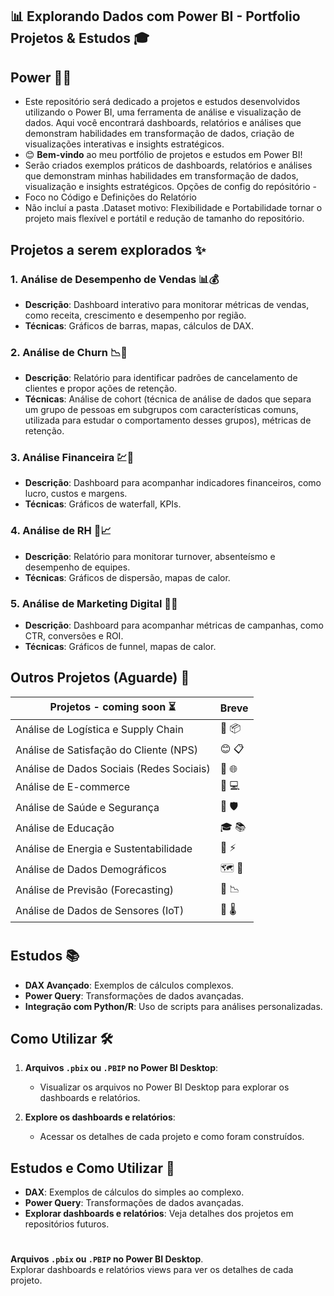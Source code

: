 ## 📊 Explorando Dados com Power BI - Portfolio Projetos & Estudos 🎓

## **Power 🚀🚀**
- Este repositório será dedicado a projetos e estudos desenvolvidos utilizando o Power BI, uma ferramenta de análise e visualização de dados. Aqui você encontrará dashboards, relatórios e análises que demonstram habilidades em transformação de dados, criação de visualizações interativas e insights estratégicos. 
- 😊 **Bem-vindo** ao meu portfólio de projetos e estudos em Power BI! 
- Serão criados exemplos práticos de dashboards, relatórios e análises que demonstram minhas habilidades em transformação de dados, visualização e insights estratégicos. Opções de config do repósitório - 
- Foco no Código e Definições do Relatório 
- Não incluí a pasta .Dataset motivo: Flexibilidade e Portabilidade tornar o projeto mais flexível e portátil e redução de tamanho do repositório. 



## **Projetos a serem explorados ✨**

### 1. Análise de Desempenho de Vendas 📊💰
- **Descrição**: Dashboard interativo para monitorar métricas de vendas, como receita, crescimento e desempenho por região.
- **Técnicas**: Gráficos de barras, mapas, cálculos de DAX.

### 2. Análise de Churn 📉👤
- **Descrição**: Relatório para identificar padrões de cancelamento de clientes e propor ações de retenção.
- **Técnicas**: Análise de cohort (técnica de análise de dados que separa um grupo de pessoas em subgrupos com características comuns, utilizada para estudar o comportamento desses grupos), métricas de retenção.

### 3. Análise Financeira 💹🏦
- **Descrição**: Dashboard para acompanhar indicadores financeiros, como lucro, custos e margens.
- **Técnicas**: Gráficos de waterfall, KPIs.

### 4. Análise de RH 👥📈
- **Descrição**: Relatório para monitorar turnover, absenteísmo e desempenho de equipes.
- **Técnicas**: Gráficos de dispersão, mapas de calor.

### 5. Análise de Marketing Digital 📱📢
- **Descrição**: Dashboard para acompanhar métricas de campanhas, como CTR, conversões e ROI.
- **Técnicas**: Gráficos de funnel, mapas de calor.



## **Outros Projetos (Aguarde)** 🚧

| Projetos - coming soon ⏳                     |     Breve    |
|----------------------------------------------|---------------|
| Análise de Logística e Supply Chain          | 🚚 📦         |
| Análise de Satisfação do Cliente (NPS)       | 😊 📋         |
| Análise de Dados Sociais (Redes Sociais)     | 📱 🌐         |
| Análise de E-commerce                        | 🛒 💻         |
| Análise de Saúde e Segurança                 | 🏥 🛡️         |
| Análise de Educação                          | 🎓 📚         |
| Análise de Energia e Sustentabilidade        | 🌱 ⚡         |
| Análise de Dados Demográficos                | 🗺️ 👫         |
| Análise de Previsão (Forecasting)            | 🔮 📉         |
| Análise de Dados de Sensores (IoT)           | 📡 🌡️         |

#

## **Estudos** 📚

- **DAX Avançado**: Exemplos de cálculos complexos.
- **Power Query**: Transformações de dados avançadas.
- **Integração com Python/R**: Uso de scripts para análises personalizadas.



## **Como Utilizar** 🛠️

1. **Arquivos `.pbix` ou `.PBIP` no Power BI Desktop**:
   - Visualizar os arquivos no Power BI Desktop para explorar os dashboards e relatórios.

2. **Explore os dashboards e relatórios**:
   - Acessar os detalhes de cada projeto e como foram construídos.



## **Estudos e Como Utilizar** 🧠

- **DAX**: Exemplos de cálculos do simples ao complexo.
- **Power Query**: Transformações de dados avançadas.
- **Explorar dashboards e relatórios**: Veja detalhes dos projetos em repositórios futuros.

#

**Arquivos `.pbix` ou `.PBIP` no Power BI Desktop**.  
Explorar dashboards e relatórios views para ver os detalhes de cada projeto.

